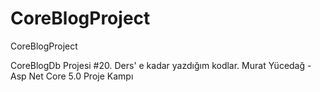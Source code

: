 # CoreBlogProject
CoreBlogProject

CoreBlogDb Projesi #20. Ders' e kadar yazdığım kodlar.
Murat Yücedağ - Asp Net Core 5.0 Proje Kampı
